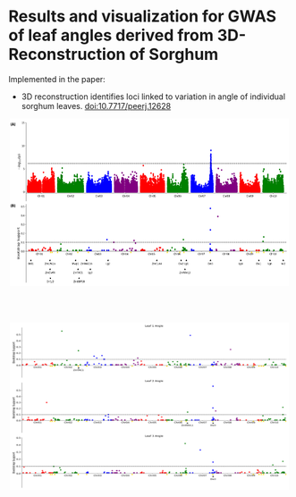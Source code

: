 # Results and visualization for GWAS of leaf angles derived from 3D-Reconstruction of Sorghum

Implemented in the paper:

  * 3D reconstruction identifies loci linked to variation in angle of individual sorghum leaves. [doi:10.7717/peerj.12628](doi:10.7717/peerj.12628) <br />
 
<p align="center">
<img src="./Figures/Fig_2.png" width="500" height="300" />
</p>
<br />
<br />
<p align="center">
<img src="./Figures/Fig_3.png" width="500" height="300" />
</p>


